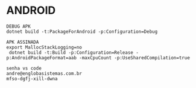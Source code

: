 # ANDROID
    DEBUG APK
    dotnet build -t:PackageForAndroid -p:Configuration=Debug

    APK ASSINADA
    export MallocStackLogging=no
     dotnet build -t:Build -p:Configuration=Release -p:AndroidPackageFormat=aab -maxCpuCount -p:UseSharedCompilation=true

    senha vs code
    andre@englobasistemas.com.br
    mfso-dgfj-xill-dwna
